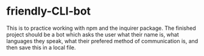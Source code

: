 # friendly-CLI-bot
This is to practice working with npm and the inquirer package. The finished project should be a bot which asks the user what their name is, what languages they speak, what their prefered method of communication is, and then save this in a local file. 
